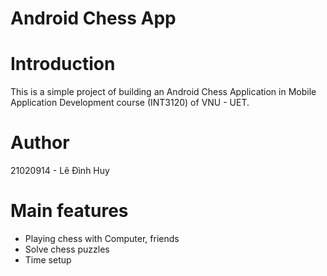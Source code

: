# Android Chess App

# Introduction <a name="introduction"></a>
This is a simple project of building an Android Chess Application in Mobile Application Development course (INT3120) of VNU - UET. 

# Author <a name="member"></a>
21020914 - Lê Đình Huy

# Main features <a name="features"></a>
* Playing chess with Computer, friends
* Solve chess puzzles
* Time setup
   

